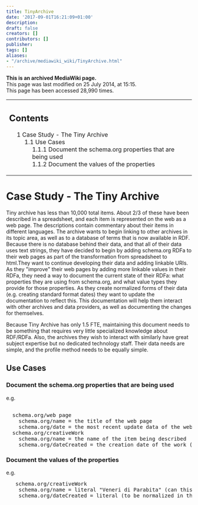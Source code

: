 ```yaml
---
title: TinyArchive
date: '2017-09-01T16:21:09+01:00'
description: 
draft: false
creators: []
contributors: []
publisher: 
tags: []
aliases:
- "/archive/mediawiki_wiki/TinyArchive.html"
---
```


 **This is an archived MediaWiki page.**  
This page was last modified on 25 July 2014, at 15:15.  
This page has been accessed 28,990 times.

<table id="toc" class="toc">
  <tr>
    <td>
      <div id="toctitle">
        <h2>Contents</h2>
      </div>
      <ul>
        <li class="toclevel-1 tocsection-1">
          <a href="#Case_Study_-_The_Tiny_Archive"><span class="tocnumber">1</span> <span class="toctext">Case Study - The Tiny Archive</span></a>
          <ul>
            <li class="toclevel-2 tocsection-2">
              <a href="#Use_Cases"><span class="tocnumber">1.1</span> <span class="toctext">Use Cases</span></a>
              <ul>
                <li class="toclevel-3 tocsection-3"><a href="#Document_the_schema.org_properties_that_are_being_used"><span class="tocnumber">1.1.1</span> <span class="toctext">Document the schema.org properties that are being used</span></a></li>
                <li class="toclevel-3 tocsection-4"><a href="#Document_the_values_of_the_properties"><span class="tocnumber">1.1.2</span> <span class="toctext">Document the values of the properties</span></a></li>
              </ul>
            </li>
          </ul>
        </li>
      </ul>
    </td>
  </tr>
</table>

# Case Study - The Tiny Archive

Tiny archive has less than 10,000 total items. About 2/3 of these have been described in a spreadsheet, and each item is represented on the web as a web page. The descriptions contain commentary about their items in different languages. The archive wants to begin linking to other archives in its topic area, as well as to a database of terms that is now available in RDF. Because there is no database behind their data, and that all of their data uses text strings, they have decided to begin by adding schema.org RDFa to their web pages as part of the transformation from spreadsheet to html.They want to continue developing their data and adding linkable URIs. As they "improve" their web pages by adding more linkable values in their RDFa, they need a way to document the current state of their RDFa: what properties they are using from schema.org, and what value types they provide for those properties. As they create normalized forms of their data (e.g. creating standard format dates) they want to update the documentation to reflect this. This documentation will help them interact with other archives and data providers, as well as documenting the changes for themselves.

Because Tiny Archive has only 1.5 FTE, maintaining this document needs to be something that requires very little specialized knowledge about RDF/RDFa. Also, the archives they wish to interact with similarly have great subject expertise but no dedicated technology staff. Their data needs are simple, and the profile method needs to be equally simple.

## Use Cases

### Document the schema.org properties that are being used

e.g.

<pre>

  schema.org/web page
	schema.org/name = the title of the web page
	schema.org/date = the most recent update data of the web page
  schema.org/creativeWork
	schema.org/name = the name of the item being described
	schema.org/dateCreated = the creation date of the work (estimated)</pre>
### Document the values of the properties

e.g.

<pre>
   schema.org/creativeWork
	schema.org/name = literal "Veneri di Parabita" (can this get a language code?)
	schema.org/dateCreated = literal (to be normalized in the future) e.g. "300-200 BC"</pre>
